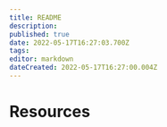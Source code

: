 ```yaml
---
title: README
description: 
published: true
date: 2022-05-17T16:27:03.700Z
tags: 
editor: markdown
dateCreated: 2022-05-17T16:27:00.004Z
---
```




# Resources

<style>
.theme-default-content:not(.custom){
    max-width:1280px;
}
.resourceCard{
    flex-basis:30%; margin-bottom:1rem
}
</style>
<div style="display:flex; flex-direction:row; flex-wrap:wrap; justify-content:space-evenly; align-content:space-around">
<ResourceCard
    class="resourceCard"
    headerColor="#001D9D"
    title="Cardano Updates"
    subtitle="cardanoupdates.com"
    url="https://cardanoupdates.com/"
    linkText="Go to Page"
    text="This is a technical update tracker for the Cardano (ADA) project. It aggregates commits within the last 7 days from all branches  of Cardano development-related repos using local git mirrors. The same content can also be acquired from GitHub's web interface." />

<ResourceCard
    style="flex-basis:30%; margin-bottom:1rem"
    headerColor="#001D9D"
    title="Cardano Forums"
    subtitle="forum.cardano.org"
    url="https://forum.cardano.org"
    linkText="Go to Page"
    text="A place for discussing everything about Cardano." />

<ResourceCard
    class="resourceCard"
    headerColor="#001D9D"
    title="Community Cardano Github"
    subtitle="cardano-community.github.io"
    url="https://cardano-community.github.io"
    linkText="Go to Page"
    text="This is a community served documentation of various Frequently asked usage/issue queries along with some how-to guides for use within Cardano  ecosystem. " />

<ResourceCard
    class="resourceCard"
    headerColor="#0088CC"
    title="Project Catalyst Chat"
    subtitle="t.me/ProjectCatalystChat"
    url="https://t.me/ProjectCatalystChat"
    linkText="Go to Page"
    text="Welcome to the Project Catalyst Chat! This is a place to share your ideas on future Cardano improvements proposals and enjoy a friendly,  stimulating discussion during the program. " />

<ResourceCard
    class="resourceCard"
    headerColor="#0088CC"
    title="Cardano Catalyst Announcements"
    subtitle="t.me/cardanocatalyst"
    url="https://t.me/cardanocatalyst"
    linkText="Go to Page"
    text="Welcome to the Project Catalyst Chat! This is a place to share your ideas on future Cardano improvements proposals and enjoy a friendly,  stimulating discussion during the program. " />

<ResourceCard
    class="resourceCard"
    headerColor="#0088CC"
    title="Cardano Official"
    subtitle="t.me/Cardano"
    url="https://t.me/Cardano"
    linkText="Go to Page"
    text="Official Cardano Community Telegram Group, managed by the Cardano Foundation Community Team. " />

<ResourceCard
    class="resourceCard"
    headerColor="#0088CC"
    title="Project Catalyst Dashboard"
    subtitle="Cardano Governance - by Daniel Ribar"
    url="https://docs.google.com/spreadsheets/d/15R-Vbajy4t4fGs1TipNMfL1pEO9cwdn6WV13lKviX4Q/edit#gid=755717523"
    linkText="Go to Page"
    text="Note: Always do your own research. This is not an official information portal for Project Catalyst. It is a volunteer initiative of Daniel Ribar - Project Catalyst Community Advisor. This should not be an end in itself but a starting point for you to explore further. Some information can become obsolete or inaccurate fast. Double check entries everytime. Wish to get in touch or chat? Check 'Chat With Danny' tab for contacts. Images are from Project Catalyst depository. " />

<ResourceCard
    class="resourceCard"
    headerColor="#0088CC"
    title="adagov.org Library"
    subtitle="A comprehensive list of resources"
    url="https://www.adagov.org/en/library"
    linkText="Go to Page"
    text="Note: Always do your own research. This is not an official information portal for Project Catalyst. It is a volunteer initiative. Lead by adagov.org" />
</div>


